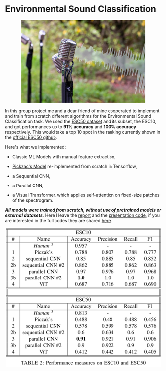# Environmental Sound Classification

<p align="center">
  <img src="images/image.png" alt="" width="400"/>
</p>

In this group project me and a dear friend of mine cooperated to implement and train from scratch different algorithms for the Environmental Sound Classification task. We used the [ESC50 dataset](https://github.com/karolpiczak/ESC-50) and its subset, the ESC10, and got performances up to **91% accuracy** and **100% accuracy** respectively. This would take a top 10 spot in the ranking currently shown in the [official ESC50 github](https://github.com/karolpiczak/ESC-50).

Here's what we implemented:

- Classic ML Models with manual feature extraction,

- [Pickzac's Model](https://www.karolpiczak.com/papers/Piczak2015-ESC-ConvNet.pdf) re-implemented from scratch in Tensorflow,

- a Sequential CNN,

- a Parallel CNN,

- a Visual Transformer, which applies self-attention on fixed-size patches of the spectrogram.

***All models were trained from scratch, without use of pretrained models or external datasets***. Here I leave the [report](report.pdf) and the [presentation code](presentation.ipynb), if you are interested in the full codes they are shared [here](https://github.com/ivankrstev7/Environmental_Sound_Classification).


<p align="center">
  <img src="images/performances.png" alt="" width="500"/>
</p>
